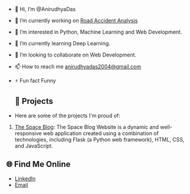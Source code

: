 - 👋 Hi, I’m @AnirudhyaDas
- 🔭 I’m currently working on [Road Accident Analysis](https://github.com/[AnirudhyaDas/Road-Accident-Analysis-Using-Machine-Learning])
- 👀 I’m interested in Python, Machine Learning and Web Development.
- 🌱 I’m currently learning Deep Learning.
- 💞️ I’m looking to collaborate on Web Development.
- 📫 How to reach me anirudhyadas2004@gmail.com
- ⚡ Fun fact Funny
  
  ## 🚀 Projects

- Here are some of the projects I'm proud of:

1. [The Space Blog](https://github.com/[AnirudhyaDas/The-Space-Blog]): The Space Blog Website is a dynamic and well-responsive web application created using a combination of technologies, including Flask (a Python web framework), HTML, CSS, and JavaScript.

## 🌐 Find Me Online

- [LinkedIn](https://www.linkedin.com/in/anirudhya-das-744044202/)
- [Email](anirudhadasdas2004@gmail.com)



<!---
AnirudhyaDas/AnirudhyaDas is a ✨ special ✨ repository because its `README.md` (this file) appears on your GitHub profile.
You can click the Preview link to take a look at your changes.
--->
